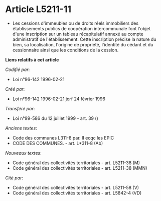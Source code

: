 # Article L5211-11

- Les cessions d'immeubles ou de droits réels immobiliers des établissements publics de coopération intercommunale font
l'objet d'une inscription sur un tableau récapitulatif annexé au compte administratif de l'établissement. Cette inscription
précise la nature du bien, sa localisation, l'origine de propriété, l'identité du cédant et du cessionnaire ainsi que les
conditions de la cession.

**Liens relatifs à cet article**

_Codifié par_:

  - Loi n°96-142 1996-02-21

_Créé par_:

  - Loi n°96-142 1996-02-21 jorf 24 février 1996

_Transféré par_:

  - Loi n°99-586 du 12 juillet 1999 - art. 39 ()

_Anciens textes_:

  - Code des communes L311-8 par. II ecqc les EPIC
  - CODE DES COMMUNES. - art. L*311-8 (Ab)

_Nouveaux textes_:

  - Code général des collectivités territoriales - art. L5211-38 (M)
  - Code général des collectivités territoriales - art. L5211-38 (MMN)

_Cité par_:

  - Code général des collectivités territoriales - art. L5211-58 (V)
  - Code général des collectivités territoriales - art. L5842-4 (VD)
